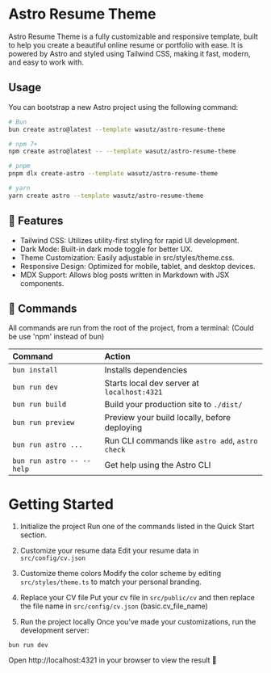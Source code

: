 # Astro Resume Theme

Astro Resume Theme is a fully customizable and responsive template, built to help you create a beautiful online resume or portfolio with ease. It is powered by Astro and styled using Tailwind CSS, making it fast, modern, and easy to work with.

## Usage

You can bootstrap a new Astro project using the following command:

```bash
# Bun
bun create astro@latest --template wasutz/astro-resume-theme

# npm 7+
npm create astro@latest -- --template wasutz/astro-resume-theme

# pnpm
pnpm dlx create-astro --template wasutz/astro-resume-theme

# yarn
yarn create astro --template wasutz/astro-resume-theme
```

## 🚀 Features

- Tailwind CSS: Utilizes utility-first styling for rapid UI development.
- Dark Mode: Built-in dark mode toggle for better UX.
- Theme Customization: Easily adjustable in src/styles/theme.css.
- Responsive Design: Optimized for mobile, tablet, and desktop devices.
- MDX Support: Allows blog posts written in Markdown with JSX components.

## 🧞 Commands

All commands are run from the root of the project, from a terminal:
(Could be use 'npm' instead of bun)

| Command                   | Action                                           |
| :------------------------ | :----------------------------------------------- |
| `bun install`             | Installs dependencies                            |
| `bun run dev`             | Starts local dev server at `localhost:4321`      |
| `bun run build`           | Build your production site to `./dist/`          |
| `bun run preview`         | Preview your build locally, before deploying     |
| `bun run astro ...`       | Run CLI commands like `astro add`, `astro check` |
| `bun run astro -- --help` | Get help using the Astro CLI                     |

# Getting Started

1. Initialize the project
   Run one of the commands listed in the Quick Start section.

2. Customize your resume data
   Edit your resume data in `src/config/cv.json`

3. Customize theme colors
   Modify the color scheme by editing `src/styles/theme.ts` to match your personal branding.

4. Replace your CV file
   Put your cv file in `src/public/cv` and then replace the file name in `src/config/cv.json` (basic.cv_file_name)

5. Run the project locally
   Once you’ve made your customizations, run the development server:

```
bun run dev
```

Open http://localhost:4321 in your browser to view the result 🚀
